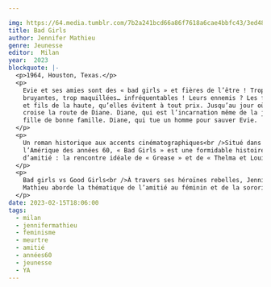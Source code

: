```yaml
---

img: https://64.media.tumblr.com/7b2a241bcd66a86f7618a6cae4bbfc43/3ed487df50229f00-62/s640x960/eea96b0d3c5912295a1bfa4a6c3d3f8a66834960.jpg
title: Bad Girls
author: Jennifer Mathieu
genre: Jeunesse
editor:  Milan
year:  2023
blockquote: |-
  <p>1964, Houston, Texas.</p>
  <p>
    Evie et ses amies sont des « bad girls » et fières de l’être ! Trop
    bruyantes, trop maquillées… infréquentables ! Leurs ennemis ? Les filles
    et fils de la haute, qu’elles évitent à tout prix. Jusqu’au jour où Evie
    croise la route de Diane. Diane, qui est l’incarnation même de la jeune
    fille de bonne famille. Diane, qui tue un homme pour sauver Evie.
  </p>
  <p>
    Un roman historique aux accents cinématographiques<br />Situé dans
    l’Amérique des années 60, « Bad Girls » est une formidable histoire
    d’amitié : la rencontre idéale de « Grease » et de « Thelma et Louise ».
  </p>
  <p>
    Bad girls vs Good Girls<br />À travers ses héroïnes rebelles, Jennifer
    Mathieu aborde la thématique de l’amitié au féminin et de la sororité.
  </p>
date: 2023-02-15T18:06:00
tags:
  - milan
  - jennifermathieu
  - feminisme
  - meurtre
  - amitié
  - années60
  - jeunesse
  - YA
---
```

